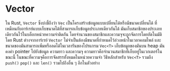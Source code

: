 # Vector

ใน Rust, `Vector` ซึ่งบ่งชี้ถึงว่า `Vec` เป็นโครงสร้างข้อมูลแบบเปลี่ยนได้หรือมีขนาดเปลี่ยนได้ ที่เหมือนกับอาร์เรย์แบบเก็บขนาดได้ที่สามารถเก็บข้อมูลประเภทเดียวกันได้ มันเก็บสมาชิกของประเภทเดียวกันไว้ในบล็อกหน่วยความจำติดกัน โดยจำนวนของสมาชิกและความจุจะถูกจัดการโดยอัตโนมัติโดย Rust ต่างจากอาร์เรย์ `Vector` ไม่จำเป็นต้องมีขนาดที่กำหนดไว้ล่วงหน้าในเวลาคอมไพล์ และขนาดของมันสามารถเพิ่มหรือลดได้ในเวลารันของโปรแกรม `Vec<T>` เก็บข้อมูลของมันบน heap มันคงค่า pointer ไปยังข้อมูล ความยาว และความจุ ความยาวคือจำนวนสมาชิกที่เก็บอยู่ในเวกเตอร์ในขณะนี้ ในขณะที่ความจุคือการจัดสรรทั้งหมดในหน่วยความจำ วิธีหลักสำหรับ `Vec<T>` รวมถึง `push()` `pop()` และ `len()` รวมไปถึงอื่น ๆ อีกในตัวอย่าง